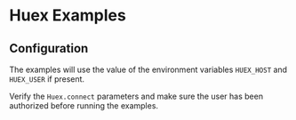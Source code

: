 
# Huex Examples

## Configuration

The examples will use the value of the environment variables `HUEX_HOST` and `HUEX_USER` if present.

Verify the `Huex.connect` parameters and make sure the user has been authorized before running the examples.
